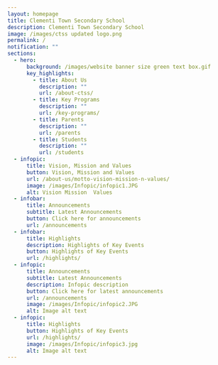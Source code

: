 ```yaml
---
layout: homepage
title: Clementi Town Secondary School
description: Clementi Town Secondary School
image: /images/ctss updated logo.png
permalink: /
notification: ""
sections:
  - hero:
      background: /images/website banner size green text box.gif
      key_highlights:
        - title: About Us
          description: ""
          url: /about-ctss/
        - title: Key Programs
          description: ""
          url: /key-programs/
        - title: Parents
          description: ""
          url: /parents
        - title: Students
          description: ""
          url: /students
  - infopic:
      title: Vision, Mission and Values
      button: Vision, Mission and Values
      url: /about-us/motto-vision-mission-n-values/
      image: /images/Infopic/infopic1.JPG
      alt: Vision Mission  Values
  - infobar:
      title: Announcements
      subtitle: Latest Announcements
      button: Click here for announcements
      url: /announcements
  - infobar:
      title: Highlights
      description: Highlights of Key Events
      button: Highlights of Key Events
      url: /highlights/
  - infopic:
      title: Announcements
      subtitle: Latest Announcements
      description: Infopic description
      button: Click here for latest announcements
      url: /announcements
      image: /images/Infopic/infopic2.JPG
      alt: Image alt text
  - infopic:
      title: Highlights
      button: Highlights of Key Events
      url: /highlights/
      image: /images/Infopic/infopic3.jpg
      alt: Image alt text
---
```

